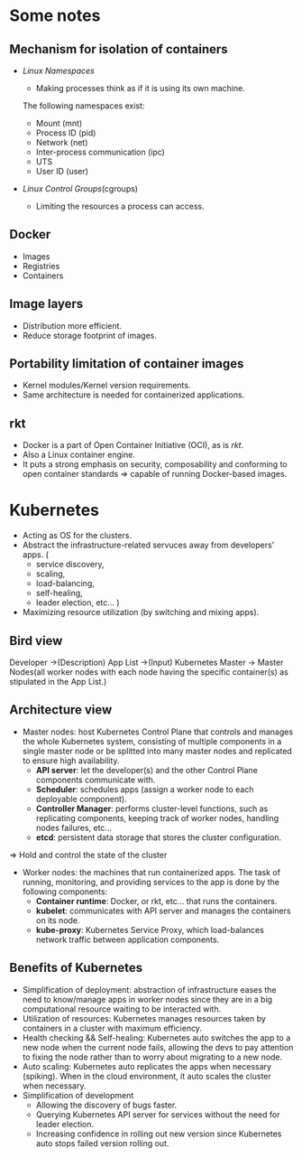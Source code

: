 # Some notes

## Mechanism for isolation of containers
- *Linux Namespaces*
    - Making processes think as if it is using its own machine.
    
    The following namespaces exist:
    - Mount (mnt)
    - Process ID (pid)
    - Network (net)
    - Inter-process communication (ipc)
    - UTS
    - User ID (user)
- *Linux Control Groups*(cgroups)
    - Limiting the resources a process can access.

## Docker
- Images
- Registries
- Containers

## Image layers
- Distribution more efficient.
- Reduce storage footprint of images.

## Portability limitation of container images
- Kernel modules/Kernel version requirements.
- Same architecture is needed for containerized applications.

## rkt
- Docker is a part of Open Container Initiative (OCI), as is *rkt*.
- Also a Linux container engine.
- It puts a strong emphasis on security, composability and conforming to open container standards =>
capable of running Docker-based images.

# Kubernetes

- Acting as OS for the clusters.
- Abstract the infrastructure-related servuces away from developers' apps. (
    - service discovery,
    - scaling,
    - load-balancing,
    - self-healing,
    - leader election, etc...
)
- Maximizing resource utilization (by switching and mixing apps).

## Bird view

Developer ->(Description) App List ->(Input) Kubernetes Master -> Master Nodes(all worker nodes with each
node having the specific container(s) as stipulated in the App List.) 

## Architecture view

- Master nodes: host Kubernetes Control Plane that controls and manages the whole Kubernetes system,
consisting of multiple components in a single master node or be splitted into many master nodes and replicated
to ensure high availability.
    - **API server**: let the developer(s) and the other Control Plane components communicate with.
    - **Scheduler**: schedules apps (assign a worker node to each
    deployable component).
    - **Controller Manager**: performs cluster-level functions, such as replicating components,
    keeping track of worker nodes, handling nodes failures, etc...
    - **etcd**: persistent data storage that stores the cluster configuration.

=> Hold and control the state of the cluster

- Worker nodes: the machines that run containerized apps. The task of running, monitoring,
and providing services to the app is done by the following components:
    - **Container runtime**: Docker, or rkt, etc... that runs the containers.
    - **kubelet**: communicates with API server and manages the containers on its node.
    - **kube-proxy**: Kubernetes Service Proxy, which load-balances network traffic
    between application components.

## Benefits of Kubernetes

- Simplification of deployment: abstraction of infrastructure eases the need to know/manage apps in worker nodes
since they are in a big computational resource waiting to be interacted with.
- Utilization of resources: Kubernetes manages resources taken by containers in a cluster with maximum efficiency.
- Health checking && Self-healing: Kubernetes auto switches the app to a new node when the current node fails,
allowing the devs to pay attention to fixing the node rather than to worry about migrating to a new node.
- Auto scaling: Kubernetes auto replicates the apps when necessary (spiking). When in the cloud
environment, it auto scales the cluster when necessary.
- Simplification of development
    - Allowing the discovery of bugs faster.
    - Querying Kubernetes API server for services without the need for leader election.
    - Increasing confidence in rolling out new version since Kubernetes auto stops failed version rolling out.